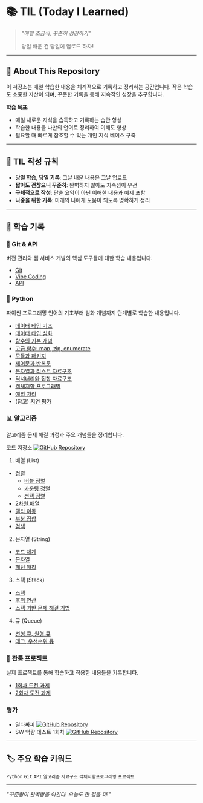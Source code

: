 # 📚 TIL (Today I Learned)

> *"매일 조금씩, 꾸준히 성장하기"*
>
> 당일 배운 건 당일에 업로드 하자!

---

## 🎯 About This Repository

이 저장소는 매일 학습한 내용을 체계적으로 기록하고 정리하는 공간입니다. 작은 학습도 소중한 자산이 되며, 꾸준한 기록을 통해 지속적인 성장을 추구합니다.

**학습 목표:**
- 매일 새로운 지식을 습득하고 기록하는 습관 형성
- 학습한 내용을 나만의 언어로 정리하여 이해도 향상
- 필요할 때 빠르게 참조할 수 있는 개인 지식 베이스 구축

---

## 📝 TIL 작성 규칙

- **당일 학습, 당일 기록**: 그날 배운 내용은 그날 업로드
- **짧아도 괜찮으니 꾸준히**: 완벽하지 않아도 지속성이 우선
- **구체적으로 작성**: 단순 요약이 아닌 이해한 내용과 예제 포함
- **나중을 위한 기록**: 미래의 나에게 도움이 되도록 명확하게 정리

---

## 📖 학습 기록

### **🔧 Git & API**
버전 관리와 웹 서비스 개발의 핵심 도구들에 대한 학습 내용입니다.

* [Git](git.md)
* [Vibe Coding](Vibe-Coding.md)  
* [API](API.md)

### **🐍 Python**
파이썬 프로그래밍 언어의 기초부터 심화 개념까지 단계별로 학습한 내용입니다.

* [데이터 타입 기초](python/data-types_1.md)
* [데이터 타입 심화](python/data-types_2.md)
* [함수의 기본 개념](python/function_1.md)
* [고급 함수: map, zip, enumerate](python/function_2.md)
* [모듈과 패키지](python/modules.md)
* [제어문과 반복문](python/control-of-flow.md)
* [문자열과 리스트 자료구조](python/data-structure_1.md)
* [딕셔너리와 집합 자료구조](python/data-structure_2.md)
* [객체지향 프로그래밍](python/oop_1.md)
* [예외 처리](python/exception.md)
* (참고) [지연 평가](python/lazy-evaluation.md)

### **📊 알고리즘**
알고리즘 문제 해결 과정과 주요 개념들을 정리합니다.

코드 저장소 [![GitHub Repository](https://img.shields.io/badge/GitHub-algorithm--inclass-yellow?style=flat&logo=github)](https://github.com/ajjoona-git/algorithm-inclass)

1. 배열 (List)
* [정렬](algorithm/sort.md)
  * [버블 정렬](algorithm/bubble-sort.md)
  * [카운팅 정렬](algorithm/counting-sort.md)
  * [선택 정렬](algorithm/selection-sort.md)
* [2차원 배열](algorithm/2d-array.md)
* [델타 이동](algorithm/delta.md)
* [부분 집합](algorithm/power-set.md)
* [검색](algorithm/search.md)

2. 문자열 (String)
* [코드 체계](algorithm/incoding.md)
* [문자열](algorithm/string.md)
* [패턴 매칭](algorithm/brute-force.md)

3. 스택 (Stack)
* [스택](algorithm/stack.md)
* [후위 연산](algorithm/postfix.md)
* [스택 기반 문제 해결 기법](algorithm/stack-application.md)

4. 큐 (Queue)
* [선형 큐, 원형 큐](algorithm/queue.md)
* [데크, 우선순위 큐](algorithm/deque.md)



### **🚀 관통 프로젝트**
실제 프로젝트를 통해 학습하고 적용한 내용들을 기록합니다.

* [1회차 도전 과제](project-01/01.md)
* [2회차 도전 과제](project-01/02.md)


### **평가**
* 일타싸피 [![GitHub Repository](https://img.shields.io/badge/GitHub-pocket--ball-yellow?style=flat&logo=github)](https://github.com/ajjoona-git/pocket-ball)
* SW 역량 테스트 1회차 [![GitHub Repository](https://img.shields.io/badge/GitHub-sw--test--250819-yellow?style=flat&logo=github)](https://github.com/ajjoona-git/sw-test-250819)

---

## 🏷️ 주요 학습 키워드

`Python` `Git` `API` `알고리즘` `자료구조` `객체지향프로그래밍` `프로젝트`

---

*"꾸준함이 완벽함을 이긴다. 오늘도 한 걸음 더!"*